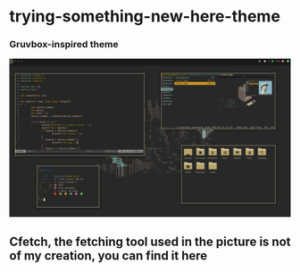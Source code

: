 # trying-something-new-here-theme
<h3>Gruvbox-inspired theme</h3>

<img src="demo.png">

<h2>Cfetch, the fetching tool used in the picture is not of my creation, you can find it <a src="https://github.com/Dyzean/coffee-fetch">here</a></h2>
